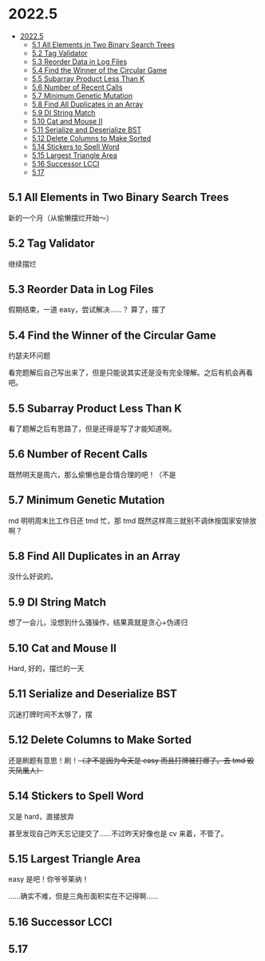 # 2022.5

- [2022.5](#20225)
  - [5.1 All Elements in Two Binary Search Trees](#51-all-elements-in-two-binary-search-trees)
  - [5.2 Tag Validator](#52-tag-validator)
  - [5.3 Reorder Data in Log Files](#53-reorder-data-in-log-files)
  - [5.4 Find the Winner of the Circular Game](#54-find-the-winner-of-the-circular-game)
  - [5.5 Subarray Product Less Than K](#55-subarray-product-less-than-k)
  - [5.6 Number of Recent Calls](#56-number-of-recent-calls)
  - [5.7 Minimum Genetic Mutation](#57-minimum-genetic-mutation)
  - [5.8 Find All Duplicates in an Array](#58-find-all-duplicates-in-an-array)
  - [5.9 DI String Match](#59-di-string-match)
  - [5.10 Cat and Mouse II](#510-cat-and-mouse-ii)
  - [5.11 Serialize and Deserialize BST](#511-serialize-and-deserialize-bst)
  - [5.12 Delete Columns to Make Sorted](#512-delete-columns-to-make-sorted)
  - [5.14 Stickers to Spell Word](#514-stickers-to-spell-word)
  - [5.15 Largest Triangle Area](#515-largest-triangle-area)
  - [5.16 Successor LCCI](#516-successor-lcci)
  - [5.17](#517)

## 5.1 All Elements in Two Binary Search Trees

新的一个月（从偷懒摆烂开始～）

## 5.2 Tag Validator

继续摆烂

## 5.3 Reorder Data in Log Files

假期结束，一道 easy，尝试解决……？
算了，摆了

## 5.4 Find the Winner of the Circular Game

约瑟夫环问题

看完题解后自己写出来了，但是只能说其实还是没有完全理解。之后有机会再看吧。

## 5.5 Subarray Product Less Than K

看了题解之后有思路了，但是还得是写了才能知道啊。

## 5.6 Number of Recent Calls

既然明天是周六，那么偷懒也是合情合理的吧！（不是

## 5.7 Minimum Genetic Mutation

md 明明周末比工作日还 tmd 忙，那 tmd 既然这样周三就别不调休按国家安排放啊？

## 5.8 Find All Duplicates in an Array

没什么好说的。

## 5.9 DI String Match

想了一会儿，没想到什么骚操作，结果真就是贪心+伪递归

## 5.10 Cat and Mouse II

Hard, 好的，摆烂的一天

## 5.11 Serialize and Deserialize BST

沉迷打牌时间不太够了，摆

## 5.12 Delete Columns to Make Sorted

还是刷题有意思！刷！~~（才不是因为今天是 easy 而且打牌被打爆了。去 tmd 毁灭凤凰人）~~

## 5.14 Stickers to Spell Word

又是 hard，直接放弃

甚至发现自己昨天忘记提交了……不过昨天好像也是 cv 来着，不管了。

## 5.15 Largest Triangle Area

easy 是吧！你爷爷莱纳！

……确实不难，但是三角形面积实在不记得啊……

## 5.16 Successor LCCI

## 5.17
